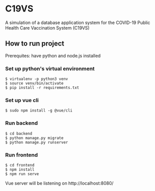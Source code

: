# C19VS
A simulation of a database application system for the COVID-19 Public Health Care Vaccination System (C19VS)

## How to run project
Prerequites: have python and node.js installed

### Set up python's virtual environment
```
$ virtualenv -p python3 venv
$ source venv/bin/activate
$ pip install -r requirements.txt
```

### Set up vue cli
```
$ sudo npm install -g @vue/cli
```

### Run backend
```
$ cd backend
$ python manage.py migrate
$ python manage.py runserver
```

### Run frontend
```
$ cd frontend
$ npm install
$ npm run serve
```
Vue server will be listening on http://localhost:8080/
